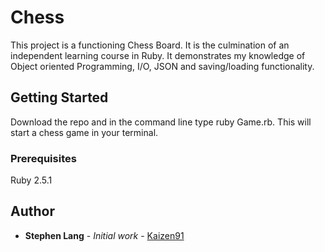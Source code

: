 # Chess

This project is a functioning Chess Board.  It is the culmination of an independent learning course in Ruby.  It demonstrates my knowledge of Object oriented Programming, I/O, JSON and saving/loading functionality.

## Getting Started

Download the repo and in the command line type ruby Game.rb.  This will start a chess game in your terminal.

### Prerequisites

Ruby 2.5.1

## Author

* **Stephen Lang** - *Initial work* - [Kaizen91](https://github.com/Kaizen91)





